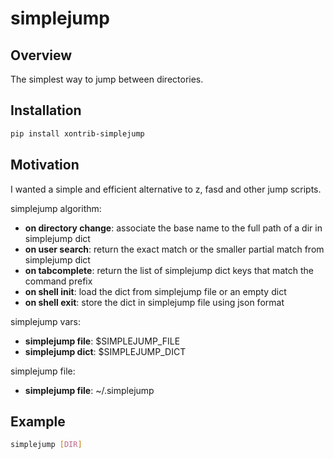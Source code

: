 # simplejump

## Overview

The simplest way to jump between directories.

## Installation

```bash
pip install xontrib-simplejump
```

## Motivation

I wanted a simple and efficient alternative to z, fasd and other jump scripts.

simplejump algorithm:

- **on directory change**: associate the base name to the full path of a dir in simplejump dict
- **on user search**: return the exact match or the smaller partial match from simplejump dict
- **on tabcomplete**: return the list of simplejump dict keys that match the command prefix
- **on shell init**:  load the dict from simplejump file or an empty dict
- **on shell exit**: store the dict in simplejump file using json format

simplejump vars:

- **simplejump file**: $SIMPLEJUMP_FILE
- **simplejump dict**: $SIMPLEJUMP_DICT

simplejump file:

- **simplejump file**: ~/.simplejump

## Example

```bash
simplejump [DIR]
```

